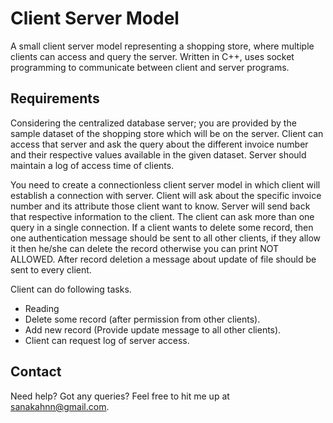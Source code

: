 # Client Server Model 
A small client server model representing a shopping store, where multiple clients can access and query the server. Written in C++, uses socket programming to communicate between client and server programs.

## Requirements
Considering the centralized database server; you are provided by the sample dataset of the shopping store which will be on the server. Client can access that server and ask the query about the different invoice number and their respective values available in the given dataset. Server should maintain a log of access time of clients.

You need to create a connectionless client server model in which client will establish a connection with server. Client will ask about the specific invoice number and its attribute those client want to know. Server will send back that respective information to the client. The client can ask more than one query in a single connection.
If a client wants to delete some record, then one authentication message should be sent to all other clients, if they allow it then he/she can delete the record otherwise you can  print NOT ALLOWED. After record deletion a message about update of file should be sent to every client.

Client can do following tasks.
- Reading
- Delete some record (after permission from other clients).
- Add new record (Provide update message to all other clients).
- Client can request log of server access.

## Contact
Need help? Got any queries? Feel free to hit me up at sanakahnn@gmail.com.
